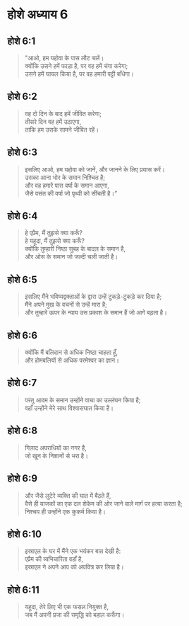 # होशे अध्याय 6

## होशे 6:1

> "आओ, हम यहोवा के पास लौट चलें।  
> क्योंकि उसने हमें फाड़ा है, पर वह हमें चंगा करेगा;  
> उसने हमें घायल किया है, पर वह हमारी पट्टी बाँधेगा।

## होशे 6:2

> वह दो दिन के बाद हमें जीवित करेगा;  
> तीसरे दिन वह हमें उठाएगा,  
> ताकि हम उसके सामने जीवित रहें।

## होशे 6:3

> इसलिए आओ, हम यहोवा को जानें, और जानने के लिए प्रयास करें।  
> उसका आना भोर के समान निश्चित है;  
> और वह हमारे पास वर्षा के समान आएगा,  
> जैसे वसंत की वर्षा जो पृथ्वी को सींचती है।”

## होशे 6:4

> हे एप्रैम, मैं तुझसे क्या करूँ?  
> हे यहूदा, मैं तुझसे क्या करूँ?  
> क्योंकि तुम्हारी निष्ठा सुबह के बादल के समान है,  
> और ओस के समान जो जल्दी चली जाती है।

## होशे 6:5

> इसलिए मैंने भविष्यद्वक्ताओं के द्वारा उन्हें टुकड़े-टुकड़े कर दिया है;  
> मैंने अपने मुख के वचनों से उन्हें मारा है;  
> और तुम्हारे ऊपर के न्याय उस प्रकाश के समान हैं जो आगे बढ़ता है।

## होशे 6:6

> क्योंकि मैं बलिदान से अधिक निष्ठा चाहता हूँ,  
> और होमबलियों से अधिक परमेश्वर का ज्ञान।

## होशे 6:7

> परंतु आदम के समान उन्होंने वाचा का उल्लंघन किया है;  
> वहाँ उन्होंने मेरे साथ विश्वासघात किया है।

## होशे 6:8

> गिलाद अपराधियों का नगर है,  
> जो खून के निशानों से भरा है।

## होशे 6:9

> और जैसे लुटेरे व्यक्ति की घात में बैठते हैं,  
> वैसे ही याजकों का एक दल शेकेम की ओर जाने वाले मार्ग पर हत्या करता है;  
> निश्चय ही उन्होंने एक कुकर्म किया है।

## होशे 6:10

> इस्राएल के घर में मैंने एक भयंकर बात देखी है:  
> एप्रैम की व्यभिचारिता वहाँ है,  
> इस्राएल ने अपने आप को अपवित्र कर लिया है।

## होशे 6:11

> यहूदा, तेरे लिए भी एक फसल नियुक्त है,  
> जब मैं अपनी प्रजा की समृद्धि को बहाल करूँगा।
